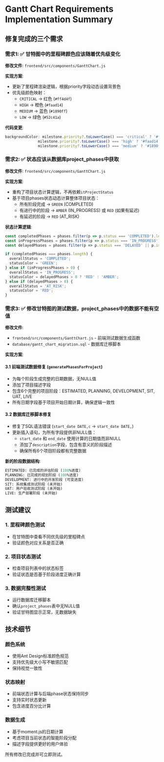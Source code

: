 # Gantt Chart Requirements Implementation Summary

## 修复完成的三个需求

### 需求1: ✅ 甘特图中的里程碑颜色应该随着优先级变化

**修改文件**: `frontend/src/components/GanttChart.js`

**实现方案**: 
- 更新了里程碑渲染逻辑，根据priority字段动态设置背景色
- 优先级颜色映射：
  - `CRITICAL` -> 红色 (`#ff4d4f`)
  - `HIGH` -> 橙色 (`#faad14`) 
  - `MEDIUM` -> 蓝色 (`#1890ff`)
  - `LOW` -> 绿色 (`#52c41a`)

**代码变更**:
```javascript
backgroundColor: milestone.priority?.toLowerCase() === 'critical' ? '#ff4d4f' : 
               milestone.priority?.toLowerCase() === 'high' ? '#faad14' : 
               milestone.priority?.toLowerCase() === 'medium' ? '#1890ff' : '#52c41a',
```

### 需求2: ✅ 状态应该从数据库project_phases中获取

**修改文件**: `frontend/src/components/GanttChart.js`

**实现方案**:
- 重构了项目状态计算逻辑，不再依赖`itProjectStatus`
- 基于项目phases状态动态计算整体项目状态：
  - 所有阶段完成 -> `GREEN` (COMPLETED)
  - 有进行中的阶段 -> `AMBER` (IN_PROGRESS) 或 `RED` (如果有延迟)
  - 有延迟的阶段 -> `RED` (AT_RISK)

**状态计算逻辑**:
```javascript
const completedPhases = phases.filter(p => p.status === 'COMPLETED').length;
const inProgressPhases = phases.filter(p => p.status === 'IN_PROGRESS').length;
const delayedPhases = phases.filter(p => p.status === 'DELAYED' || p.isOverdue).length;

if (completedPhases === phases.length) {
  overallStatus = 'COMPLETED';
  statusColor = 'GREEN';
} else if (inProgressPhases > 0) {
  overallStatus = 'IN_PROGRESS';
  statusColor = delayedPhases > 0 ? 'RED' : 'AMBER';
} else if (delayedPhases > 0) {
  overallStatus = 'AT_RISK';
  statusColor = 'RED';
}
```

### 需求3: ✅ 修改甘特图的测试数据，project_phases中的数据不能有空值

**修改文件**: 
- `frontend/src/components/GanttChart.js` - 前端测试数据生成函数
- `database/gantt_chart_migration.sql` - 数据库迁移脚本

**实现方案**:

#### 3.1 前端测试数据修复 (`generatePhasesForProject`)
- 为每个阶段生成完整的日期数据，无NULL值
- 添加了项目描述字段
- 包含6个完整的项目阶段：ESTIMATED, PLANNING, DEVELOPMENT, SIT, UAT, LIVE
- 所有日期字段基于项目开始日期计算，确保逻辑一致性

#### 3.2 数据库迁移脚本修复
- 修复了SQL语法错误 (`start_date DATE,c` -> `start_date DATE,`)
- 更新插入语句，为所有字段提供非NULL值：
  - `start_date` 和 `end_date` 使用计算的日期值而非NULL
  - 添加了`description`字段，包含有意义的阶段描述
  - 确保所有6个项目阶段都有完整数据

**新的阶段数据结构**:
```sql
ESTIMATED: 已完成的评估阶段 (100%进度)
PLANNING: 已完成的规划阶段 (100%进度)  
DEVELOPMENT: 进行中的开发阶段 (可变进度)
SIT: 系统集成测试阶段 (未开始)
UAT: 用户验收测试阶段 (未开始)
LIVE: 生产部署阶段 (未开始)
```

## 测试建议

### 1. 里程碑颜色测试
- 在甘特图中查看不同优先级的里程碑点
- 验证颜色对应关系是否正确

### 2. 项目状态测试  
- 检查项目列表中的状态标签
- 验证状态是否基于阶段进度正确计算

### 3. 数据完整性测试
- 运行数据库迁移脚本
- 确认`project_phases`表中无NULL值
- 验证甘特图显示正常，无数据缺失

## 技术细节

### 颜色系统
- 使用Ant Design标准颜色规范
- 支持优先级大小写不敏感匹配
- 保持视觉一致性

### 状态映射
- 前端状态计算与后端phase状态保持同步
- 支持实时状态更新
- 包含进度百分比计算

### 数据生成
- 基于moment.js的日期计算
- 考虑项目当前状态的智能阶段分配
- 描述字段提供更好的用户体验

所有修改已完成并可立即测试。
